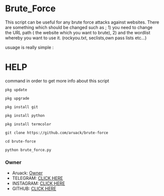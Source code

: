 # Brute_Force
This script can be useful for any brute force attacks against websites.
There are something which should be changed such as ; 1) you need to change the URL path ( the website which you want to brute), 
2) and the wordlist whereby you want to use it. (rockyou.txt, seclists,own pass lists etc...)


usuage is really simple :

# HELP 
command in order to get more info about this script

```
pkg update
```
```
pkg upgrade
```
```
pkg install git 
```
```
pkg install python 
```
```
pkg install termcolor
```
```
git clone https://github.com/aruack/brute-force 
```
```
cd brute-force
```
```
python brute_force.py 
```

### Owner
* Aruack:    [Owner](https://t.me/officalkumar)
* TELEGRAM:  [CLICK HERE](https://t.me/Aruack_official)
* INSTAGRAM: [CLICK HERE](https://www.instagram.com/aruack_official)
* GITHUB:    [CLICK HERE](https://www.github.com/aruack)
